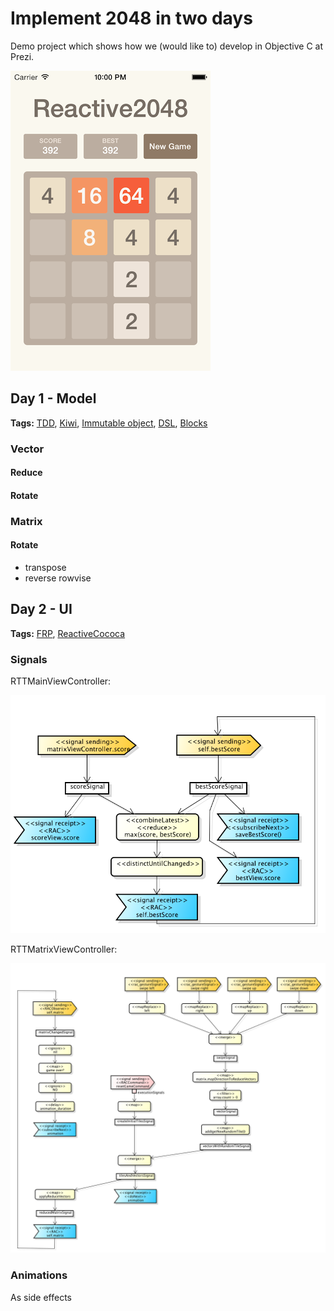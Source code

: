 # Implement 2048 in two days

Demo project which shows how we (would like to) develop in Objective C at Prezi.

![Alt text](screenshot.png "Screenshot")

## Day 1 - Model
**Tags:** [TDD](http://en.wikipedia.org/wiki/Test-driven_development),
[Kiwi](https://github.com/allending/Kiwi),
[Immutable object](http://en.wikipedia.org/wiki/Immutable_object),
[DSL](http://en.wikipedia.org/wiki/Domain-specific_language),
[Blocks](https://developer.apple.com/library/ios/documentation/cocoa/Conceptual/Blocks/Articles/00_Introduction.html)

### Vector

#### Reduce
#### Rotate

### Matrix
#### Rotate
- transpose
- reverse rowvise

## Day 2 - UI
**Tags:** [FRP](http://en.wikipedia.org/wiki/Functional_reactive_programming), [ReactiveCococa](https://github.com/ReactiveCocoa/ReactiveCocoa)

### Signals

RTTMainViewController:

![](signals_RTTMainViewController.png "Data flow in RTTMainViewController")

RTTMatrixViewController:

![](signals_RTTMatrixViewController.png "Data flow in RTTMatrixViewController")

### Animations
As side effects
